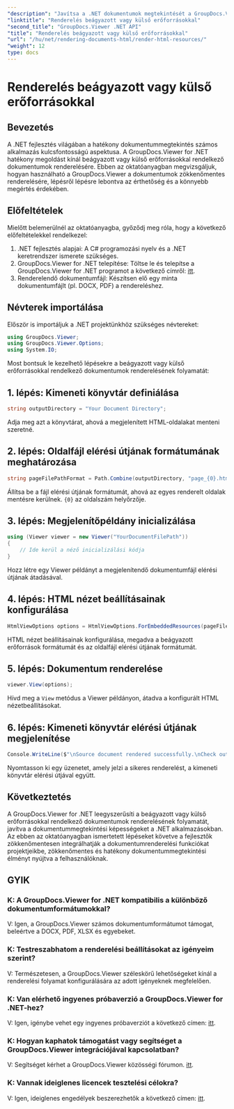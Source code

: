 ```yaml
---
"description": "Javítsa a .NET dokumentumok megtekintését a GroupDocs.Viewer segítségével a zökkenőmentes renderelés érdekében. Kövesse oktatóanyagunkat a hatékony integráció és a kiváló felhasználói élmény érdekében."
"linktitle": "Renderelés beágyazott vagy külső erőforrásokkal"
"second_title": "GroupDocs.Viewer .NET API"
"title": "Renderelés beágyazott vagy külső erőforrásokkal"
"url": "/hu/net/rendering-documents-html/render-html-resources/"
"weight": 12
type: docs
---
```

# Renderelés beágyazott vagy külső erőforrásokkal

## Bevezetés

A .NET fejlesztés világában a hatékony dokumentummegtekintés számos alkalmazás kulcsfontosságú aspektusa. A GroupDocs.Viewer for .NET hatékony megoldást kínál beágyazott vagy külső erőforrásokkal rendelkező dokumentumok renderelésére. Ebben az oktatóanyagban megvizsgáljuk, hogyan használható a GroupDocs.Viewer a dokumentumok zökkenőmentes renderelésére, lépésről lépésre lebontva az érthetőség és a könnyebb megértés érdekében.

## Előfeltételek

Mielőtt belemerülnél az oktatóanyagba, győződj meg róla, hogy a következő előfeltételekkel rendelkezel:

1. .NET fejlesztés alapjai: A C# programozási nyelv és a .NET keretrendszer ismerete szükséges.
2. GroupDocs.Viewer for .NET telepítése: Töltse le és telepítse a GroupDocs.Viewer for .NET programot a következő címről: [itt](https://releases.groupdocs.com/viewer/net/).
3. Renderelendő dokumentumfájl: Készítsen elő egy minta dokumentumfájlt (pl. DOCX, PDF) a rendereléshez.

## Névterek importálása

Először is importáljuk a .NET projektünkhöz szükséges névtereket:

```csharp
using GroupDocs.Viewer;
using GroupDocs.Viewer.Options;
using System.IO;
```

Most bontsuk le kezelhető lépésekre a beágyazott vagy külső erőforrásokkal rendelkező dokumentumok renderelésének folyamatát:

## 1. lépés: Kimeneti könyvtár definiálása

```csharp
string outputDirectory = "Your Document Directory";
```

Adja meg azt a könyvtárat, ahová a megjelenített HTML-oldalakat menteni szeretné.

## 2. lépés: Oldalfájl elérési útjának formátumának meghatározása

```csharp
string pageFilePathFormat = Path.Combine(outputDirectory, "page_{0}.html");
```

Állítsa be a fájl elérési útjának formátumát, ahová az egyes renderelt oldalak mentésre kerülnek. `{0}` az oldalszám helyőrzője.

## 3. lépés: Megjelenítőpéldány inicializálása

```csharp
using (Viewer viewer = new Viewer("YourDocumentFilePath"))
{
    // Ide kerül a néző inicializálási kódja
}
```

Hozz létre egy Viewer példányt a megjelenítendő dokumentumfájl elérési útjának átadásával.

## 4. lépés: HTML nézet beállításainak konfigurálása

```csharp
HtmlViewOptions options = HtmlViewOptions.ForEmbeddedResources(pageFilePathFormat);
```

HTML nézet beállításainak konfigurálása, megadva a beágyazott erőforrások formátumát és az oldalfájl elérési útjának formátumát.

## 5. lépés: Dokumentum renderelése

```csharp
viewer.View(options);
```

Hívd meg a `View` metódus a Viewer példányon, átadva a konfigurált HTML nézetbeállításokat.

## 6. lépés: Kimeneti könyvtár elérési útjának megjelenítése

```csharp
Console.WriteLine($"\nSource document rendered successfully.\nCheck output in: {outputDirectory}");
```

Nyomtasson ki egy üzenetet, amely jelzi a sikeres renderelést, a kimeneti könyvtár elérési útjával együtt.

## Következtetés

A GroupDocs.Viewer for .NET leegyszerűsíti a beágyazott vagy külső erőforrásokkal rendelkező dokumentumok renderelésének folyamatát, javítva a dokumentummegtekintési képességeket a .NET alkalmazásokban. Az ebben az oktatóanyagban ismertetett lépéseket követve a fejlesztők zökkenőmentesen integrálhatják a dokumentumrenderelési funkciókat projektjeikbe, zökkenőmentes és hatékony dokumentummegtekintési élményt nyújtva a felhasználóknak.

## GYIK

### K: A GroupDocs.Viewer for .NET kompatibilis a különböző dokumentumformátumokkal?

V: Igen, a GroupDocs.Viewer számos dokumentumformátumot támogat, beleértve a DOCX, PDF, XLSX és egyebeket.

### K: Testreszabhatom a renderelési beállításokat az igényeim szerint?

V: Természetesen, a GroupDocs.Viewer széleskörű lehetőségeket kínál a renderelési folyamat konfigurálására az adott igényeknek megfelelően.

### K: Van elérhető ingyenes próbaverzió a GroupDocs.Viewer for .NET-hez?

V: Igen, igénybe vehet egy ingyenes próbaverziót a következő címen: [itt](https://releases.groupdocs.com/).

### K: Hogyan kaphatok támogatást vagy segítséget a GroupDocs.Viewer integrációjával kapcsolatban?

V: Segítséget kérhet a GroupDocs.Viewer közösségi fórumon. [itt](https://forum.groupdocs.com/c/viewer/9).

### K: Vannak ideiglenes licencek tesztelési célokra?

V: Igen, ideiglenes engedélyek beszerezhetők a következő címen: [itt](https://purchase.groupdocs.com/temporary-license/).